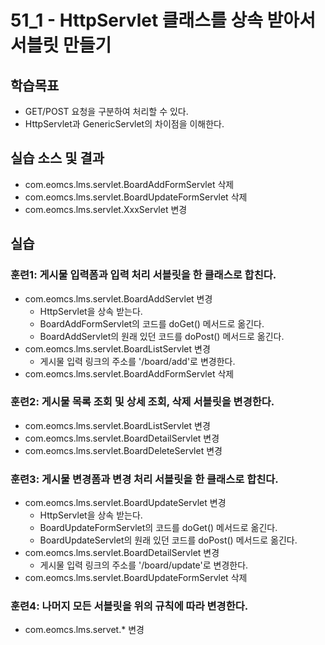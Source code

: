 # 51_1 - HttpServlet 클래스를 상속 받아서 서블릿 만들기

## 학습목표

- GET/POST 요청을 구분하여 처리할 수 있다.
- HttpServlet과 GenericServlet의 차이점을 이해한다.

## 실습 소스 및 결과

- com.eomcs.lms.servlet.BoardAddFormServlet 삭제
- com.eomcs.lms.servlet.BoardUpdateFormServlet 삭제
- com.eomcs.lms.servlet.XxxServlet 변경


## 실습  

### 훈련1: 게시물 입력폼과 입력 처리 서블릿을 한 클래스로 합친다.

- com.eomcs.lms.servlet.BoardAddServlet 변경
  - HttpServlet을 상속 받는다.
  - BoardAddFormServlet의 코드를 doGet() 메서드로 옮긴다.
  - BoardAddServlet의 원래 있던 코드를 doPost() 메서드로 옮긴다.
- com.eomcs.lms.servlet.BoardListServlet 변경
  - 게시물 입력 링크의 주소를 '/board/add'로 변경한다.
- com.eomcs.lms.servlet.BoardAddFormServlet 삭제

### 훈련2: 게시물 목록 조회 및 상세 조회, 삭제 서블릿을 변경한다.

- com.eomcs.lms.servlet.BoardListServlet 변경
- com.eomcs.lms.servlet.BoardDetailServlet 변경
- com.eomcs.lms.servlet.BoardDeleteServlet 변경

### 훈련3: 게시물 변경폼과 변경 처리 서블릿을 한 클래스로 합친다.

- com.eomcs.lms.servlet.BoardUpdateServlet 변경
  - HttpServlet을 상속 받는다.
  - BoardUpdateFormServlet의 코드를 doGet() 메서드로 옮긴다.
  - BoardUpdateServlet의 원래 있던 코드를 doPost() 메서드로 옮긴다.
- com.eomcs.lms.servlet.BoardDetailServlet 변경
  - 게시물 입력 링크의 주소를 '/board/update'로 변경한다.
- com.eomcs.lms.servlet.BoardUpdateFormServlet 삭제

### 훈련4: 나머지 모든 서블릿을 위의 규칙에 따라 변경한다.

- com.eomcs.lms.servet.* 변경
